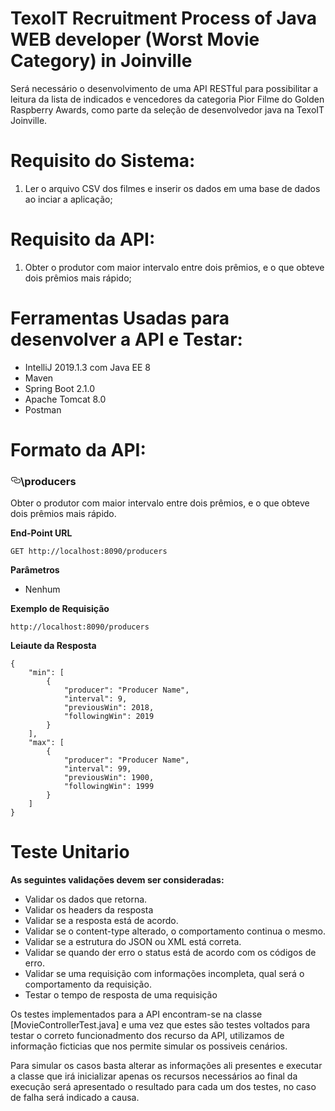 # TexoIT Recruitment Process of Java WEB developer (Worst Movie Category) in Joinville
Será necessário o desenvolvimento de uma API RESTful para possibilitar a leitura da lista de indicados e vencedores da categoria Pior Filme do Golden Raspberry Awards, como parte da seleção de desenvolvedor java na TexoIT Joinville.

# Requisito do Sistema:
1. Ler o arquivo CSV dos filmes e inserir os dados em uma base de dados ao inciar a aplicação;
# Requisito da API:
1. Obter o produtor com maior intervalo entre dois prêmios, e o que obteve dois prêmios mais rápido;

# Ferramentas Usadas para desenvolver a API e Testar:

- IntelliJ 2019.1.3 com Java EE 8
- Maven
- Spring Boot 2.1.0
- Apache Tomcat 8.0
- Postman

# Formato da API:
<h3>
<a id="user-content-listagem-de-todos-os-amigos" class="anchor" href="#listagem-de-todos-os-amigos" aria-hidden="true"><svg class="octicon octicon-link" viewBox="0 0 16 16" version="1.1" width="16" height="16" aria-hidden="true"><path fill-rule="evenodd" d="M4 9h1v1H4c-1.5 0-3-1.69-3-3.5S2.55 3 4 3h4c1.45 0 3 1.69 3 3.5 0 1.41-.91 2.72-2 3.25V8.59c.58-.45 1-1.27 1-2.09C10 5.22 8.98 4 8 4H4c-.98 0-2 1.22-2 2.5S3 9 4 9zm9-3h-1v1h1c1 0 2 1.22 2 2.5S13.98 12 13 12H9c-.98 0-2-1.22-2-2.5 0-.83.42-1.64 1-2.09V6.25c-1.09.53-2 1.84-2 3.25C6 11.31 7.55 13 9 13h4c1.45 0 3-1.69 3-3.5S14.5 6 13 6z"></path></svg></a>\producers</h3>
<p>Obter o produtor com maior intervalo entre dois prêmios, e o que obteve dois prêmios mais rápido.</p>
<p><strong> End-Point URL</strong></p>
<p><code>GET http://localhost:8090/producers</code></p>
<p><strong>Parâmetros</strong></p>
<ul>
<li>Nenhum</li>
</ul>
<p><strong>Exemplo de Requisição</strong></p>
<p><code>http://localhost:8090/producers</code></p>
<p><strong>Leiaute da Resposta</strong></p>
<pre><code>{
    "min": [
        {
            "producer": "Producer Name",
            "interval": 9,
            "previousWin": 2018,
            "followingWin": 2019
        }
    ],
    "max": [
        {
            "producer": "Producer Name",
            "interval": 99,
            "previousWin": 1900,
            "followingWin": 1999
        }
    ]
}</code></pre>
<h3>

# Teste Unitario

<strong>As seguintes validações devem ser consideradas:</strong>

- Validar os dados que retorna.
- Validar os headers da resposta
- Validar se a resposta está de acordo.
- Validar se o content-type alterado, o comportamento continua o mesmo.
- Validar se a estrutura do JSON ou XML está correta.
- Validar se quando der erro o status está de acordo com os códigos de erro.
- Validar se uma requisição com informações incompleta, qual será o comportamento da requisição.
- Testar o tempo de resposta de uma requisição

Os testes implementados para a API encontram-se na classe [MovieControllerTest.java] e uma vez que estes são testes voltados para testar o correto funcionadmento dos recurso da API, utilizamos de informação ficticias que nos permite simular os possiveis cenários.

Para simular os casos basta alterar as informações ali presentes e executar a classe que irá inicializar apenas os recursos necessários ao final da execução será apresentado o resultado para cada um dos testes, no caso de falha será indicado a causa.


